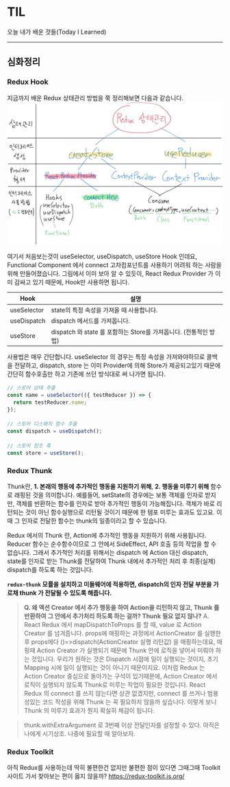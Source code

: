 # TIL
오늘 내가 배운 것들(Today I Learned)   


---------------------------------------

## 심화정리

### Redux Hook
지금까지 배운 Redux 상태관리 방법을 쭉 정리해보면 다음과 같습니다. 
![Redux State Management Diagram](https://github.com/LimEunSeop/TIL-React-Framework/blob/master/assets/A-1.JPG?raw=true)

여기서 처음보는것이 useSelector, useDispatch, useStore Hook 인데요, Functional Component 에서 connect 고차컴포넌트를 사용하기 어려워 하는 사람을 위해 만들어졌습니다. 그림에서 이미 보아 알 수 있듯이, React Redux Provider 가 이미 감싸고 있기 때문에, Hook만 사용하면 됩니다.

| Hook | 설명 |
|--|--|
| useSelector | state의 특정 속성을 가져올 때 사용합니다. |
| useDispatch | dispatch 메서드를 가져옵니다. |
| useStore | dispatch 와 state 를 포함하는 Store를 가져옵니다. (전통적인 방법) |

사용법은 매우 간단합니다. useSelector 의 경우는 특정 속성을 가져와야하므로 콜백을 전달하고, dispatch, store 는 이미 Provider에 의해 Store가 제공되고있기 때문에 간단히 함수호출만 하고 기존에 쓰던 방식대로 써 나가면 됩니다.
```javascript
// 스토어 상태 추출
const name = useSelector(({ testReducer }) => {
  return testReducer.name;
});

// 스토어 디스패치 함수 추출
const dispatch = useDispatch();

// 스토어 참조 훅
const store = useStore();

```

### Redux Thunk
Thunk란, **1. 본래의 행동에 추가적인 행동을 지원하기 위해**, **2. 행동을 미루기 위해** 함수로 래핑된 것을 의미합니다. 예를들어, setState의 경우에는 보통 객체를 인자로 받지만, 객체를 반환하는 함수를 인자로 받아 추가적인 행동이 가능해집니다. 객체가 바로 리턴되는 것이 아닌 함수실행으로 리턴될 것이기 때문에 한 템포 미루는 효과도 있고요. 이때 그 인자로 전달한 함수는 thunk의 일종이라고 할 수 있습니다.

Redux 에서의 Thunk 란, Action에 추가적인 행동을 지원하기 위해 사용됩니다. Reducer 함수는 순수함수이므로 그 안에서 SideEffect, API 호출 등의 작업을 할 수 없습니다. 그래서 추가적인 처리를 위해서는 dispatch 에 Action 대신 dispatch, state를 인자로 받는 Thunk를 전달하여 Thunk 내에서 추가적인 처리 후 최종(실제) dispatch를 하도록 하는 것입니다.

**`redux-thunk` 모률을 설치하고 미들웨어에 적용하면, dispatch의 인자 전달 부분을 가로채 thunk 가 전달될 수 있도록 해줍니다.**

> **Q. 왜 액션 Creator 에서 추가 행동을 하여 Action을 리턴하지 않고, Thunk 를 반환하여 그 안에서 추가처리 하도록 하는 걸까? Thunk 필요 없지 않나?**
> A. React Redux 에서 mapDispatchToProps 를 할 때, value 로 Action Creator 를 넘겨줍니다. props에 매핑하는 과정에서 ActionCreator 를 실행한 후 props에다 ()=>dispatch(ActionCreator 실행 리턴값) 을 매핑하는데요, 매핑때 Action Creator 가 실행되기 때문에 Thunk 안에 로직을 넣어서 미뤄야 하는 것입니다. 우리가 원하는 것은 Dispatch 시점에 일이 실행되는 것이지, 초기 Mapping 시에 일이 실행되는 것이 아니기 때문이지요. 이처럼 Redux 는 Action Creator 중심으로 돌아가는 구석이 있기때문에, Action Creator 에서 로직이 실행되지 않도록 Thunk로 미루는 작업이 필요한 것입니다. React Redux 의 connect 를 쓰지 않는다면 상관 없겠지만, connect 를 쓰거나 범용성있는 코드 작성을 위해 Thunk 는 꼭 필요하지 않을까 싶습니다. 이렇게 보니 Thunk 의 미루기 효과가 뭔지 확실히 체감이 됩니다.

> thunk.withExtraArgument 로 3번째 이상 전달인자를 설정할 수 있다. 아직은 나에게 시기상조. 나중에 필요할 때 알아보자.

### Redux Toolkit
아직 Redux를 사용하는데 딱히 불편한건 없지만 불편한 점이 있다면 그때그때 Toolkit 사이트 가서 찾아보는 편이 옳지 않을까?
https://redux-toolkit.js.org/